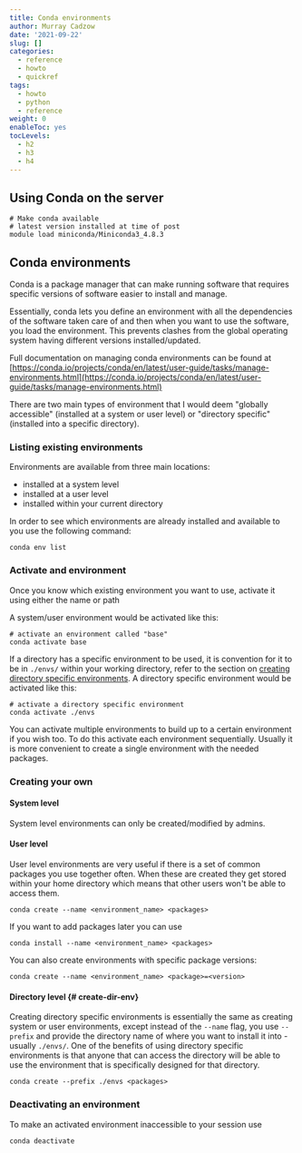 ```yaml
---
title: Conda environments
author: Murray Cadzow
date: '2021-09-22'
slug: []
categories:
  - reference
  - howto
  - quickref
tags:
  - howto
  - python
  - reference
weight: 0
enableToc: yes
tocLevels:
  - h2
  - h3
  - h4
---
```



## Using Conda on the server

```
# Make conda available
# latest version installed at time of post
module load miniconda/Miniconda3_4.8.3
```


## Conda environments

Conda is a package manager that can make running software that requires specific versions of software easier to install and manage.

Essentially, conda lets you define an environment with all the dependencies of the software taken care of and then when you want to use the software, you load the environment. This prevents clashes from the global operating system having different versions installed/updated.

Full documentation on managing conda environments can be found at [https://conda.io/projects/conda/en/latest/user-guide/tasks/manage-environments.html](https://conda.io/projects/conda/en/latest/user-guide/tasks/manage-environments.html)

There are two main types of environment that I would deem "globally accessible" (installed at a system or user level) or "directory specific" (installed into a specific directory).



### Listing existing environments

Environments are available from three main locations:

- installed at a system level
- installed at a user level
- installed within your current directory

In order to see which environments are already installed and available to you use the following command:

```
conda env list
```

### Activate and environment

Once you know which existing environment you want to use, activate it using either the name or path

A system/user environment would be activated like this:
```
# activate an environment called "base"
conda activate base
```

If a directory has a specific environment to be used, it is convention for it to be in `./envs/` within your working directory, refer to the section on [creating directory specific environments](create-dir-env).
A directory specific environment would be activated like this:
```
# activate a directory specific environment
conda activate ./envs
```


You can activate multiple environments to build up to a certain environment if you wish too. To do this activate each environment sequentially. Usually it is more convenient to create a single environment with the needed packages.





### Creating your own

#### System level

System level environments can only be created/modified by admins.

#### User level

User level environments are very useful if there is a set of common packages you use together often. When these are created they get stored within your home directory which means that other users won't be able to access them.

```
conda create --name <environment_name> <packages>
```

If you want to add packages later you can use
```
conda install --name <environment_name> <packages>
```


You can also create environments with specific package versions:
```
conda create --name <environment_name> <package>=<version>
```

#### Directory level {# create-dir-env}


Creating directory specific environments is essentially the same as creating system or user environments, except instead of the `--name` flag, you use `--prefix` and provide the directory name of where you want to install it into - usually `./envs/`. One of the benefits of using directory specific environments is that anyone that can access the directory will be able to use the environment that is specifically designed for that directory.

```
conda create --prefix ./envs <packages>
```

### Deactivating an environment

To make an activated environment inaccessible to your session use

```
conda deactivate
```
